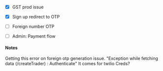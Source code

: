 - [x] GST prod issue
- [x] Sign up redirect to OTP
- [ ] Foreign number OTP 
- [ ] Admin: Payment flow


#### Notes
Getting this error on foreign otp generation issue.
"Exception while fetching data (/createTrader) : Authenticate"
It comes for twilio Creds?